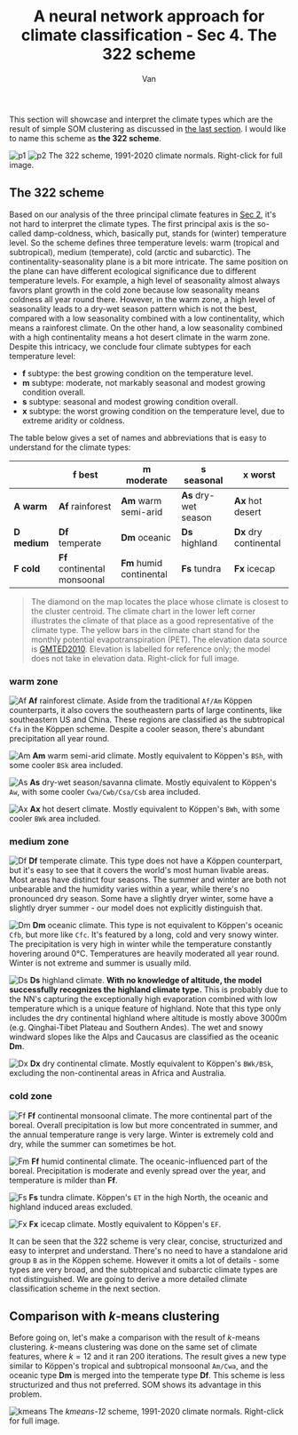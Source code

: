 ﻿---
layout: post
title: A neural network approach for climate classification - Sec 4. The 322 scheme
author: Van
category: climate
---

This section will showcase and interpret the climate types which are the result of simple SOM clustering as discussed in [the last section](https://peace-van.github.io/climate/2023/11/12/sec3.html). I would like to name this scheme as **the 322 scheme**.

![p1](/assets/NN4/globe.png)
![p2](/assets/NN4/legend.png)
The 322 scheme, 1991-2020 climate normals. Right-click for full image.   

## The 322 scheme

Based on our analysis of the three principal climate features in [Sec 2](https://peace-van.github.io/climate/2023/11/11/sec2.html), it's not hard to interpret the climate types. The first principal axis is the so-called damp-coldness, which, basically put, stands for (winter) temperature level. So the scheme defines three temperature levels: warm (tropical and subtropical), medium (temperate), cold (arctic and subarctic). The continentality-seasonality plane is a bit more intricate. The same position on the plane can have different ecological significance due to different temperature levels. For example, a high level of seasonality almost always favors plant growth in the cold zone because low seasonality means coldness all year round there. However, in the warm zone, a high level of seasonality leads to a dry-wet season pattern which is not the best, compared with a low seasonality combined with a low continentality, which means a rainforest climate. On the other hand, a low seasonality combined with a high continentality means a hot desert climate in the warm zone. Despite this intricacy, we conclude four climate subtypes for each temperature level:

- **f** subtype: the best growing condition on the temperature level.   
- **m** subtype: moderate, not markably seasonal and modest growing condition overall.   
- **s** subtype: seasonal and modest growing condition overall.   
- **x** subtype: the worst growing condition on the temperature level, due to extreme aridity or coldness.

The table below gives a set of names and abbreviations that is easy to understand for the climate types: 

|              | **f best**                   | **m moderate**           | **s seasonal**        | **x worst**            |
|--------------|------------------------------|--------------------------|-----------------------|------------------------|
| **A warm**   | **Af** rainforest            | **Am** warm semi-arid    | **As** dry-wet season | **Ax** hot desert      |
| **D medium** | **Df** temperate             | **Dm** oceanic           | **Ds** highland       | **Dx** dry continental |
| **F cold**   | **Ff** continental monsoonal | **Fm** humid continental | **Fs** tundra         | **Fx** icecap          |

> The diamond on the map locates the place whose climate is closest to the cluster centroid. The climate chart in the lower left corner illustrates the climate of that place as a good representative of the climate type. The yellow bars in the climate chart stand for the monthly potential evapotranspiration (PET). The elevation data source is [GMTED2010](https://www.usgs.gov/centers/eros/science/usgs-eros-archive-digital-elevation-global-multi-resolution-terrain-elevation). Elevation is labelled for reference only; the model does not take in elevation data. Right-click for full image.   

### warm zone

![Af](/assets/NN4/Af__.png)
**Af** rainforest climate. Aside from the traditional `Af/Am` Köppen counterparts, it also covers the southeastern parts of large continents, like southeastern US and China. These regions are classified as the subtropical `Cfa` in the Köppen scheme. Despite a cooler season, there's abundant precipitation all year round.    

![Am](/assets/NN4/Am__.png)
**Am** warm semi-arid climate. Mostly equivalent to Köppen's `BSh`, with some cooler `BSk` area included.    

![As](/assets/NN4/As__.png)
**As** dry-wet season/savanna climate. Mostly equivalent to Köppen's `Aw`, with some cooler `Cwa/Cwb/Csa/Csb` area included.    

![Ax](/assets/NN4/Ax__.png)
**Ax** hot desert climate. Mostly equivalent to Köppen's `BWh`, with some cooler `BWk` area included.    

### medium zone

![Df](/assets/NN4/Df__.png)
**Df** temperate climate. This type does not have a Köppen counterpart, but it's easy to see that it covers the world's most human livable areas. Most areas have distinct four seasons. The summer and winter are both not unbearable and the humidity varies within a year, while there's no pronounced dry season. Some have a slightly dryer winter, some have a slightly dryer summer - our model does not explicitly distinguish that.      

![Dm](/assets/NN4/Dm__.png)
**Dm** oceanic climate. This type is not equivalent to Köppen's oceanic `Cfb`, but more like `Cfc`. It's featured by a long, cold and very snowy winter. The precipitation is very high in winter while the temperature constantly hovering around 0°C. Temperatures are heavily moderated all year round. Winter is not extreme and summer is usually mild.   

![Ds](/assets/NN4/Ds__.png)
**Ds** highland climate. **With no knowledge of altitude, the model successfully recognizes the highland climate type.** This is probably due to the NN's capturing the exceptionally high evaporation combined with low temperature which is a unique feature of highland. Note that this type only includes the dry continental highland where altitude is mostly above 3000m (e.g. Qinghai-Tibet Plateau and Southern Andes). The wet and snowy windward slopes like the Alps and Caucasus are classified as the oceanic **Dm**.

![Dx](/assets/NN4/Dx__.png)
**Dx** dry continental climate. Mostly equivalent to Köppen's `BWk/BSk`, excluding the non-continental areas in Africa and Australia. 

### cold zone

![Ff](/assets/NN4/Ff__.png)
**Ff** continental monsoonal climate. The more continental part of the boreal. Overall precipitation is low but more concentrated in summer, and the annual temperature range is very large. Winter is extremely cold and dry, while the summer can sometimes be hot.

 ![Fm](/assets/NN4/Fm__.png)
**Ff** humid continental climate. The oceanic-influenced part of the boreal. Precipitation is moderate and evenly spread over the year, and temperature is milder than **Ff**.

 ![Fs](/assets/NN4/Fs__.png)
**Fs** tundra climate. Köppen's `ET` in the high North, the oceanic and highland induced areas excluded.

 ![Fx](/assets/NN4/Fx__.png)
**Fx** icecap climate. Mostly equivalent to Köppen's `EF`.

It can be seen that the 322 scheme is very clear, concise, structurized and easy to interpret and understand. There's no need to have a standalone arid group `B` as in the Köppen scheme. However it omits a lot of details - some types are very broad, and the subtropical and subarctic climate types are not distinguished. We are going to derive a more detailed climate classification scheme in the next section.   

## Comparison with $k$-means clustering

Before going on, let's make a comparison with the result of $k$-means clustering. $k$-means clustering was done on the same set of climate features, where $k=12$ and it ran 200 iterations. The result gives a new type similar to Köppen's tropical and subtropical monsoonal `Am/Cwa`, and the oceanic type **Dm** is merged into the temperate type **Df**. This scheme is less structurized and thus not preferred. SOM shows its advantage in this problem.   

![kmeans](/assets/NN4/kmeans12.png)
The *kmeans-12* scheme, 1991-2020 climate normals. Right-click for full image.   

